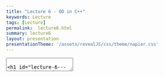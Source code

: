 ```yaml
---
title: "Lecture 6 - OO in C++"
keywords: Lecture
tags: [Lecture]
permalink:  lecture6.html
summary: lecture6
layout: presentation
presentationTheme: '/assets/revealJS/css/theme/napier.css' 
---
```

<section data-markdown data-separator="^\n---\n$" data-separator-vertical="^\n--\n$">
<textarea data-template>

# Lecture 6 - Object Orientation in C++
### SET09121 - Games Engineering

<br><br>
Babis Koniaris
<br>


School of Computing. Edinburgh Napier University


---

# Recommended Reading:
## Any C++ book really, but C++ Primer is good.


---

# Goal
## To learn object-orientation in C++


---

## C++ is __NOT__ an object-oriented language.

## Or *C With classes*


**ObjectiveC** is something else entirely, nothing to do with us


---

# Why you Need to Know Object-orientation in C++

- We have defined our games using Formal Elements. <!-- .element: class="fragment" -->
- We have also defined our game as a system. <!-- .element: class="fragment" -->
- We have also taken an entity view of a game. <!-- .element: class="fragment" -->
- All of these elements require us to define objects. <!-- .element: class="fragment" -->
- You are also going to build one of the most complex systems you have undertaken at university. This requires breaking the system down into controllable components. This is what object-orientation is for. <!-- .element: class="fragment" -->
- Also, this is an opportunity to learn object-orientation properly (or at least from one point-of-view). <!-- .element: class="fragment" -->


---

# Basics of Object-orientation in C++

- You'll will see plenty of this in the labs <!-- .element: class="fragment" -->
- Here we are going to talk about what some of that means <!-- .element: class="fragment" -->

---

# Defining a class in C++

- `class` definitions are simple in C++.
- To define a `class` in C++ we use the `class` keyword followed by the name of the `class`.
- A `class` is then the members defined between the curly brackets.
- **Note** - a semi-colon is required at the end of the definition. This is different to Java and C\#.

`class` Definition in C++

```cpp
class my_class
{
    // Members
};
```

---

# Defining a struct in C++

- C++ also allows the definitions of `struct` types.
- `struct` definitions are also simple in C++.
- To define a `struct` in C++ we use the `struct` keyword followed by the name of the `struct`.
- A `struct` is then the members defined between the curly brackets.

`struct` Definition in C++

```cpp
struct my_struct
{
    // Members
};
```

---

# Defining Attributes

- Attributes are the values that go along with our objects.
- C++ doesn't define the visibility per attribute (unlike Java & C#).
    - We will look at visibility in a few slides.

Attributes in C++
```cpp
class my_class
{
    // Object (instance) values.
    float x;
    float y = 0.5f; // Initialised value
    const string name; // Constant value
    // Class (static) values.
    static int n;
};
```

---

# Defining Methods

- Same rules apply for methods.

Methods in C++
```cpp
class my_class
{
    void do_something()
    {
        // Do something.
    }
    // Const methods do not change values of object.
    float get_x() const
    {
        return x;
    }
    // Class (static) methods.
    static int get_n() { return n; }
};
```

---

# Defining Constructors

- Constructors define how an object is instantiated.
- Constructors are **very** important in C++. They are called in various forms in various places.
    - Understanding object construction in C++ will help you spot a number of bugs.

Constructors in C++

```cpp
class my_class
{
public:
    // Default constructor
    my_class() { }
    // Parameterised constructor
    my_class(float xx, float yy)
    : x(xx), y(yy) // Sets object attributes
    {
    }
};
```

---

# Defining Destructors
- Destructors determine how an object is destroyed when it goes out of scope.
    - This is **very** important. C++ is not garbage collected - you are in control.
- A destructor is called:
    - whenever an object goes out of scope (i.e. defined between curly brackets).
    - When the object is manually deleted
- A destructor looks like a constructor with a tilde ~ in front of it. A class can only have one destructor.


---

# Destructors in C++

```cpp
class my_class
{
public:
    // Default Destructor
    ~my_class()
    {
        // Free up resources.
    }
};
```


---

# RAII

Our First Rule of Good OO in C++ - RAII
- RAII stands for Resource Allocation Is Initialisation. <!-- .element: class="fragment" -->
- It is a rule used in good C++ code. <!-- .element: class="fragment" -->
- When an object is created it allocates or takes ownership of its required resources (via the constructor). <!-- .element: class="fragment" -->
- When an object is destroyed it frees up its allocated and owned resources (via the destructor). <!-- .element: class="fragment" -->
- This ensures that we do not have memory leaks. Resources have their life tied to an object's life. <!-- .element: class="fragment" -->
- Getting into this habit is also good for all programming, even in garbage collected languages. <!-- .element: class="fragment" -->


---

# RAII exaplined

NOT RAII
```cpp
void Main(){
    Texture MarioTexture = LoadTexture("Mario.jpg");
    Mario* mario = new Mario(MarioTexture);
    //--- some time later
    delete mario;
    CloseGame();
    //Oh no - we forgot to unload the texture!
}
```

RAII
```cpp
void Main(){
    //Mario Loads his texture himself
    Mario* mario = new Mario("Mario.jpg");
    //--- some time later
    delete mario; //mario unloads texture in his Destructor.
    CloseGame();
}

```
RAII : Mario should clean up after himself!

---

# Object-orientation Concepts in C++


---

# Core Object-orientation Concepts

- As stated, C++ has object-orientated features. There are effectively four features that define a language has having object-orientation.

- These are the key elements of working in an object-oriented style. They should underpin your practice in object-oriented software development.

---

# Core Object-orientation Concepts

- **Encapsulation**: the ability for objects to contain and own resources.
- **Inheritance**: the ability to base behaviour and values on another class specification.
- **Polymorphism**: the ability for a specific object to act like different types. (Common Interfaces) 
- **Overloading**: the ability to overwrite inherited behaviour to specialised local behaviour.

---

# Think Back to the Labs

- Have you already done some of these? <!-- .element: class="fragment" -->
- What about the Pong or Space Invaders example? <!-- .element: class="fragment" -->
- Where have you used these already? <!-- .element: class="fragment" -->

---

# Core Object-orientation Concepts

- **Encapsulation**
- Inheritance
- Polymorphism
- Overloading


---

# Encapsulation 


- Encapsulation means that we can create components from other components (classes have attributes). <!-- .element: class="fragment" -->
- Encapsulation also implies that objects own their resources and control their lifelines. <!-- .element: class="fragment" -->
    - Many formal models work on this view. <!-- .element: class="fragment" -->

---

# Be Careful!

- **It is very simple** to reference across the object boundary, leading to data mutation problems.


```
    class my_class
    {
        string &str;
        my_class(string &s)
        : str(s)
        {
        }
    };

    string s = "hello";
    my_class c1(s);
    my_class c2(s);
    // Both c1 and c2 point to
    // same value.
```


---

# Scope Protection

`public, private` and `protected`

- We can specify the visibility of class members via `public`, `private`, and `protected` modifiers.
- The difference between a `struct` and a `class` is just the default visibility. `struct` is `public`, `class` is `private`.
- We define "zones" of visibility in C++ rather than individual values.


```
    class my_class
    {
        // This value is private.
        int x;
    public:
        // The following are public.
        my_class() { }
        float n;
    protected:
        // The following are protected.
        string str;
    private:
        // Private again.
    };
```


---

# Core Object-orientation Concepts

- Encapsulation
- **Inheritance**
- Polymorphism
- Overloading


---

# What is Inheritance?

- Inheritance is the ability to base part of a class's behaviour on an existing class definition (specification).

- Inheritance is a key reuse feature of object-orientation. 

- A *base-class* is a *generalisation* of required behaviour. A *derived-class* is a *specialisation* of this base behaviour.

- Inheritance is also the object-orientation feature that enables polymorphism.

---

# Be Careful!

- **Warning** - a good practice is to avoid deep levels of inheritance. I personally aim for a base-class to provide an **interface** specification to a collection of derived-classes. I try and have single-level inheritance as far as possible.

---

# Inheritance in C++
```
    class A
    {
    };

    class B : public A
    {
    };

    class C : public A
    {
    };
```


---

# Multiple-inheritance in C++

- C++ does not have an interface definition as Java and C#.
    - We will look at virtual behaviour shortly. 
- We do have multiple-inheritance which provides the same features (more-or-less). 
- Multiple-inheritance allows us to define a class as inheriting from more than one base-class.

```
    class A
    {
    };

    class B
    {
    };

    class C : public A, public B
    {
    };
```


---

# Core Object-orientation Concepts

- Encapsulation
- Inheritance
- **Polymorphism**
- Overloading


---

# What is Polymorphism?

- Polymorphism is the ability of our objects to act as different types.

- Understanding polymorphism is one of the most important aspects of object-oriented development. Having an object provide a known interface that produces different behaviour is fundamental to software reuse.

---

# What is Polymorphism?

- There are actually three types of polymorphism in computer science. C++ supports all three.
 - **Ad-hoc polymorphism**:   overriding functions with different parameters (we will look at this in the overloading section).
 - **Parametric polymorphism**:   overriding types based on a parameter (e.g. `vector<int>`). We will briefly look at templates at the end of lecture.
 - **Subtyping**:   having a type be derived from other super-types. This is inheritance and the focus of this section.

---

# Polymorphism in C++


- Polymorphism in C++ occurs whenever we derive classes.
- An object can be converted into any of its base types automatically.
- There are a few caveats which we will look at later. But hopefully you are all familiar with this basic concept.
```
    class Animal{
    public:
        void make_sound() { }
    };

    class Dog : public Animal{};

    void func(Animal a) { 
        a.make_sound(); 
    }

    Dog fido;
    func(fido);
```


---

# Examples

Converting (Casting) Between Types in C++
```
    sparrow *s;
    // C-style casting.  DON'T DO THIS!
    bird *b = (bird*)s; 

    // Proper C++ casting
    bird *b = static_cast<bird*>(s); 

    // Cast outside the inheritance hierarchy.
    dog *d = reinterpret_cast<dog*>(s);

    // Dynamic cast will return nullptr if not possible.
    dog *d = dynamic_cast<dog*>(s);

    // We can also remove const, but best not to
    const animal *a1;
    animal *a2 = const_cast<animal*>(a1);
```


---

# Core Object-orientation Concepts

- Encapsulation
- Inheritance
- Polymorphism
- **Overloading**


---

# What is Overloading?

- A key concept of polymorphism is specialisation from a generalised interface.
- What this means is that an object may look like a general type, but will act like a special type.

---

# Overloading Example

- For example:
    - Animal type has a `make_sound` method.
    - Create an object of type Sparrow.
    - Sparrow makes a chirp sound.
    - We treat it like a bird, it still makes a chirp sound.
    - We treat it like an animal, it still makes a chirp sound.
    - If we create a dog, it will always make a bark sound.
- *The specialised objects can overload the generalised behaviour.* <!-- .element: class="fragment" -->

---

# Method Overload

- A basic form of polymorphism is *ad-hoc polymorphism*.
- This means we can have the same method name, but with different parameters and return type.
- Object-orientation generally allows this through method overloading.
- Note that parameters are the real way of distinguishing methods - the return type cannot be different for the same parameters.

```
class A
{
public:
    // No parameters
    void a();
    // Single int parameter
    void a(int x);
    // Different return type requires
    // different parameters.
    int a(float y);
};
```


---

# `virtual` Members

- To mark a method as overridable in a child class we need to state that it is `virtual`.
    - Same as C\#; Java uses `abstract`.
- When a method is `virtual` it means method calls are looked up via a virtual function table. 
    - Called dynamic dispatch.
- Basically it means that instead of looking up a function to call based on type, an object shows where a function is from its own state information.
- Child classes can then overwrite `virtual` ones if they choose.



---

# `virtual` Members

```
class A
{
public:
    virtual void work()
    {
        cout << "Hello" << endl;
    }
};

class B : public A
{
public:
    void work()
    {
        cout << "Goodbye" << endl;
    }
};

A *a = new B();
// Will print Goodbye
a->work();
```


---

# Proper Overloading in C++

- Just overriding behaviour is not best practice in C++.
- You need to indicate what you mean so the compiler you can check you are doing things correctly.
- Two keywords introduced in C++11:
    - `override` marks a method as overriding a parent one.
    - `final`  marks a method as no longer overrideable in further child classes.
- The compiler can create better code if you used correctly.


---

# Proper Overloading in C++

``` 
class A
{
public:
    virtual void work();
};

class B : public A
{
public:
    // Compiler will check the
    // override is valid.
    void work() override;
};

class C : public A
{
public:
    // Compiler will also check
    // that no child classes
    // override.  Compiler can
    // also optimise.
    void work() override final;
};
```


---

## **Danger** - values, references, and pointers

---

# Pointers

- In C++ you do not get polymorphic behaviour from just having a polymorphic type.
- You need to work with a reference (e.g. `int&`) or a pointer (e.g. `int*`) value to get the polymorphic behaviour.
- If you use a value then it will only call the methods defined for that type of the value.

---

# Pointers

```
class A {
public:
    virtual void work() { 
        printf("a"); 
    }
};

class B : public A {
public:
    void work() override { 
        printf("b"); 
    }
};

B b;
b.work(); // Prints b
A a1 = (A)b;
a.work(); // Prints a

A& a2 = (A&)b;
a2.work(); // Prints b

A* a3 = (A*)&b;
a3->work(); // Prints b
```

---

# Pure `virtual` Members

- C# and Java provide an `interface` specifier to indicate a set of methods that a child class **must** implement itself.
- C++ has no such specifier, but it does allow pure virtual methods.
- A pure virtual method is one that is set to `0`.
- If a class has any pure virtual methods no instances can be created of it.


---

# Pure `virtual` Members

```
class A {
public:
    virtual void a() = 0;
};

class B : public A {};

class C : public B {
public:
    void a() override final {};
};

// These two will produce compiler errors
A a;
B b;
// This one is OK
C c;
```


---

# How to do Object-orientation Properly in C++


---

# Pointers and References

- As stated, you need to have pointer or references for polymorphic behaviour to work in C++.
- For pure virtual methods, this means that we can only have pointers to objects of their type.
- This can be a stumbling block for new C++ programmers as it is a bit different to what you are used to.


```
class A
{
};

class B : public A
{
};

// This has static type B
B b;
// This has static type A
A a1 = (B)b;
// This has polymorphic type A
A& a2 = (A&)b;
```


---

# Differences for References than Java & C#

- C++ has references (with the & modifier).
- However, C++ references are not the same as Java references.
- C++ references **always** point to the same location.
- C++ references cannot be set to `null` (or similar) except in the case of numbers (as `NULL` is `0`)


```
// Try and pass parameters as references when possible
void work(const int &n) {}

// If needs be use pointers
void work(const int *n) {}

int n = 5;
int& m = n;
n = 6;
// m is also 6
m = 7;
// n is also 7
A a1;
A& a2 = a1;
a2 = A();
// a1 is also a new A
a2 = NULL; // Compiler error
m = NULL; // OK as NULL = 0
```


---

# Smart Pointers

- In modern C++ you are better using smart pointers than raw pointers.
- Raw pointers are now discouraged.
- Smart pointers allow automatic memory allocation, and thus get round all the C++ problems.
- Two types:
    `shared_ptr`:   are reference counted.
    `unique_ptr`:   have only one owner.

```cpp
// When do we call delete?
int *n1 = new int(5);
// Automatically counts references - like a Java reference, but faster
shared_ptr<int> n2 = make_shared<int>(5);
// Only one reference will exist. Faster than shared_ptr
unique_ptr<int> n3 = make_unique<int>(5);
// Can still treat as a standard pointer
int n4 = *n3;
// Now have nullptr, n2 will deconstruct itself
n2 = nullptr;
```


---

# Calling Members to Pointers

- Pointers have to be dereferenced to access their members.
- This means using the `*` operator before the object name.
- As this happens so often, and is tiresome, C++ provides the arrow notation (`->`) as a simplification.


```
class A
{
public:
    void work() { }
};

shared_ptr<A> a = make_shared<A>();
// Calling work by dereferencing
(*a).work();
// Better to use arrow notation
a->work();
```


---

# Construction, Destruction, and Assignment

- C++ allows very fine grained control of a number of behaviours.
- Object copying occurs whenever you call a method, or build an object from an existing one.
- Object assignment occurs whenever you use the `=` operator.
- These new objects will all require a destructor call to clean-up.
- This can lead to numerous unnecessary calls if you are not careful.


```
class A {
public:
    virtual ~A() = default;  // Virtual destructor.  Base class.
    A(const A&) = default;  // Can specify, delete, or use default.
    A(A&&) = default;
    A& operator=(const A&) = default;
    A& operator=(A&&) = default;
};

void work(A a) { };

A a1;
// Calls assign operator
A a2 = a1;
// Calls copy constructor
work(a1);
```


---

# Const

Define Members as `const` If Possible

- Many method calls do not change the state of an object.
- If this is the case, specify the method as `const`.
- This will allow the compiler to optimise your code, which is good.
- It will also allow the compiler to check you are writing correct code if you do this properly.

```cpp
class A {
private:
    int x;
public:
    // Does not modify object state
    int get_x() const {
        return x;
    }
    // Does modify object state
    void set_x(int n) {
        x = n;
    }
};
```


---

# Declare in Headers, Implement in Code

- This is an idea you might not be as familiar with if you come from a Java and C\# background.
- In C++, declarations should be provided in a header file (.h).
- Actual implementation (definition) should be provided in a code file (.cpp).
- Exceptions exist around pre-compiled headers and templates.


```cpp
// A.h
class A {
    void work();
    int do_more();
};
```
```cpp
// A.cpp
#include "A.h"

void A::work() {
    // Do some work
}
int A::do_more() {
    return 0;  // Do some more work
}
```


---

# Other Concepts

- A number of additional concepts are worth looking into.
 - **PIMPL**: private implementation or pointer-to-implementation. Useful to hide pointer requirements and allow cheap moving of objects.
 - **templates**: are very powerful in C++. Metatemplate programming is a neat thing if you can wrap your head around it.
 - **virtual destructors**: if you have a base-class, the destructor must be virtual. Otherwise clean-up may not be correct.

---

# Summary


---

# Summary

- You have just learned C++ in an hour. <!-- .element: class="fragment" -->
- This is obviously not possible, and you will need practice in these ideas. I am simply signposting ideas. <!-- .element: class="fragment" -->
- C++ is one of the most complicated languages around (they keep adding features), so get a good working knowledge of what you need and hack it together. <!-- .element: class="fragment" -->
- Key thing today was how to do object-orientation properly. Hopefully you can work around this with your previous Java and C\# knowledge. <!-- .element: class="fragment" -->
- But at the end of the day it is all about practice. <!-- .element: class="fragment" -->


---

# Sam's Golden Rules / top tips

1. Keep stuff out of header files. Only the bare minimum!
 - OMG *Forward declare pointers* in header files (Google it).
 - You don't need to include dog.h if you only ever have a dog pointer.

1. When in doubt, use Unique_ptr. Move to shared_ptr if you need it
 - Don't even call New(). Or Delete(). Ever. Just don't.

1. Use Const everywhere.

5. Put breakpoints in all your deconstructors when debugging scope issues. 
 - When they call will surprise you!


